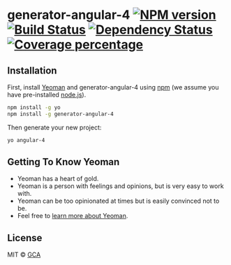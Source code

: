 # generator-angular-4 [![NPM version][npm-image]][npm-url] [![Build Status][travis-image]][travis-url] [![Dependency Status][daviddm-image]][daviddm-url] [![Coverage percentage][coveralls-image]][coveralls-url]
> 

## Installation

First, install [Yeoman](http://yeoman.io) and generator-angular-4 using [npm](https://www.npmjs.com/) (we assume you have pre-installed [node.js](https://nodejs.org/)).

```bash
npm install -g yo
npm install -g generator-angular-4
```

Then generate your new project:

```bash
yo angular-4
```

## Getting To Know Yeoman

 * Yeoman has a heart of gold.
 * Yeoman is a person with feelings and opinions, but is very easy to work with.
 * Yeoman can be too opinionated at times but is easily convinced not to be.
 * Feel free to [learn more about Yeoman](http://yeoman.io/).

## License

MIT © [GCA]()


[npm-image]: https://badge.fury.io/js/generator-angular-4.svg
[npm-url]: https://npmjs.org/package/generator-angular-4
[travis-image]: https://travis-ci.org/gcaaa31928/generator-angular-4.svg?branch=master
[travis-url]: https://travis-ci.org/gcaaa31928/generator-angular-4
[daviddm-image]: https://david-dm.org/gcaaa31928/generator-angular-4.svg?theme=shields.io
[daviddm-url]: https://david-dm.org/gcaaa31928/generator-angular-4
[coveralls-image]: https://coveralls.io/repos/gcaaa31928/generator-angular-4/badge.svg
[coveralls-url]: https://coveralls.io/r/gcaaa31928/generator-angular-4
